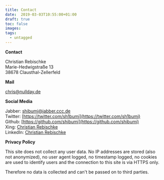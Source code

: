 ```yaml
---
title: Contact
date:  2019-03-03T10:55:00+01:00
draft: true
toc: false
images:
tags:
  - untagged
---
```


**Contact**

Christian Rebischke  
Marie-Hedwigstraße 13  
38678 Clausthal-Zellerfeld  

**Mail**

chris@nullday.de  

**Social Media**

Jabber: shibumi@jabber.ccc.de  
Twitter: [https://twitter.com/sh1bumi](https://twitter.com/sh1bumi)  
Github: [https://github.com/shibumi](https://github.com/shibumi)  
Xing: [Christian Rebischke](https://www.xing.com/profile/Christian_Rebischke)  
LinkedIn: [Christian Rebischke](http://de.linkedin.com/pub/christian-rebischke/a0/683/9b7)  

**Privacy Policy**

This site does not collect any user data. No IP addresses are stored
(also not anonymized), no user agent logged, no timestamp logged, no
cookies are used to identify users and the connection to this site is
via HTTPS only.

Therefore no data is collected and can't be passed on to third parties.
